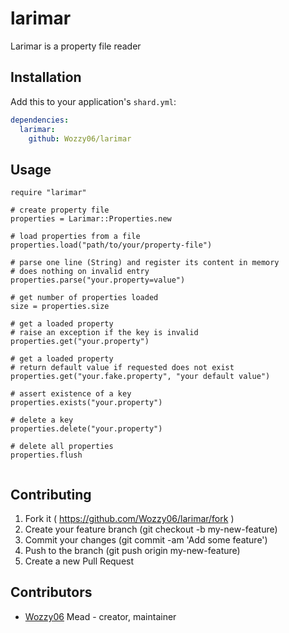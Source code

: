 # larimar

Larimar is a property file reader

## Installation

Add this to your application's `shard.yml`:

```yaml
dependencies:
  larimar:
    github: Wozzy06/larimar
```

## Usage

```crystal
require "larimar"

# create property file
properties = Larimar::Properties.new

# load properties from a file
properties.load("path/to/your/property-file")

# parse one line (String) and register its content in memory
# does nothing on invalid entry
properties.parse("your.property=value")

# get number of properties loaded
size = properties.size

# get a loaded property
# raise an exception if the key is invalid
properties.get("your.property")

# get a loaded property
# return default value if requested does not exist
properties.get("your.fake.property", "your default value")

# assert existence of a key
properties.exists("your.property")

# delete a key
properties.delete("your.property")

# delete all properties
properties.flush


```

## Contributing

1. Fork it ( https://github.com/Wozzy06/larimar/fork )
2. Create your feature branch (git checkout -b my-new-feature)
3. Commit your changes (git commit -am 'Add some feature')
4. Push to the branch (git push origin my-new-feature)
5. Create a new Pull Request

## Contributors

- [Wozzy06](https://github.com/Wozzy06) Mead - creator, maintainer
